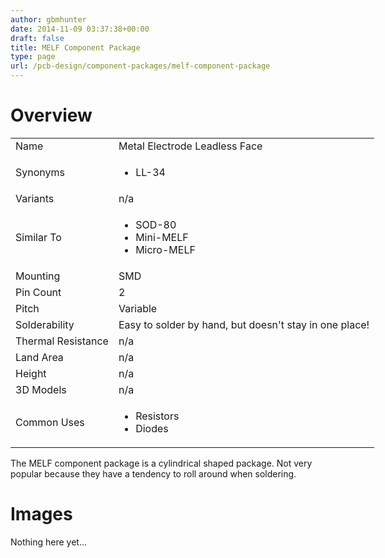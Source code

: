 ```yaml
---
author: gbmhunter
date: 2014-11-09 03:37:38+00:00
draft: false
title: MELF Component Package
type: page
url: /pcb-design/component-packages/melf-component-package
---
```


# Overview


<table style="width: 600px;" >
<tbody >
<tr >

<td >Name
</td>

<td >Metal Electrode Leadless Face
</td>
</tr>
<tr >

<td >Synonyms
</td>

<td >



  * LL-34


</td>
</tr>
<tr >

<td >Variants
</td>

<td >n/a
</td>
</tr>
<tr >

<td >Similar To
</td>

<td >



  * SOD-80
  * Mini-MELF
  * Micro-MELF


</td>
</tr>
<tr >

<td >Mounting
</td>

<td >SMD
</td>
</tr>
<tr >

<td >Pin Count
</td>

<td >2
</td>
</tr>
<tr >

<td >Pitch
</td>

<td >Variable
</td>
</tr>
<tr >

<td >Solderability
</td>

<td >Easy to solder by hand, but doesn't stay in one place!
</td>
</tr>
<tr >

<td >Thermal Resistance
</td>

<td >n/a
</td>
</tr>
<tr >

<td >Land Area
</td>

<td >n/a
</td>
</tr>
<tr >

<td >Height
</td>

<td >n/a
</td>
</tr>
<tr >

<td >3D Models
</td>

<td >n/a
</td>
</tr>
<tr >

<td >Common Uses
</td>

<td >



  * Resistors
  * Diodes


</td>
</tr>
</tbody>
</table>


The MELF component package is a cylindrical shaped package. Not very popular because they have a tendency to roll around when soldering.




# Images




Nothing here yet...

